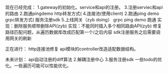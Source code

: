 现在已经完成：
1.gateway的初始化。service和api的注册。
3.注册serviec和api的路由
2.跑通pingdemo http转发方式(
4.连接池(使用client)
2.跑通ping demo grpc转发方式(
服务注册sdk
5.上线网关（zyb doing）
grpc ping demo 跑通
实现：删除服务顺带删除API(zyb)
实现：不能同时插入多个相同路由API(zyb)
修复路径匹配问题，从遍历数据库改成匹配第一个/之后内容
sdk注册服务之后需要调用网关的刷新


正在进行：
http连接池修复
api模块的controller改造适配数据结构。

未来计划：
api自动注册的diff算法
2.解耦注册中心
3.服务注册sdk
一些todo的优化。一些遍历可能可以性能优化。
